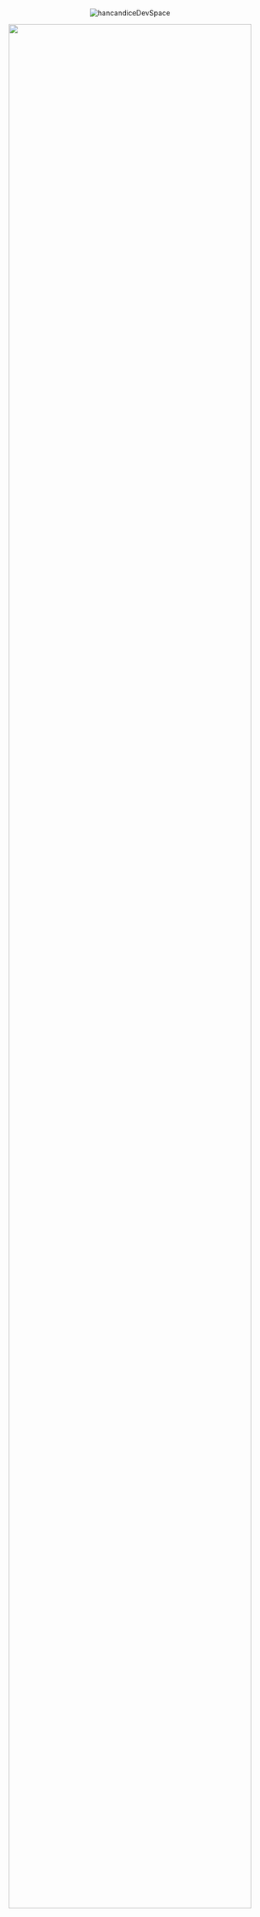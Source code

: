 <div align="center">
<br>

![hancandiceDevSpace](https://capsule-render.vercel.app/api?type=waving&height=200&text=hancandiceDevSpace&fontAlign=50&fontAlignY=40&color=gradient)

<!-- <a href="https://github.com/anuraghazra/github-readme-stats">
  <img src="https://github-readme-stats.vercel.app/api?username=hancandice&show_icons=true&theme=material-palenight&hide_border=true&bg_color=20232a&icon_color=E3E3E3A8&text_color=fff&title_color=D6C595" width=98% />
</a> -->
<a href="https://github.com/ashutosh00710/github-readme-activity-graph">
<img src="https://activity-graph.herokuapp.com/graph?username=hancandice&theme=react-dark&bg_color=20232a&hide_border=true&line=D6C595&color=D6C595" width=98%/>
</a>

<!--
**hancandice/hancandice** is a ✨ _special_ ✨ repository because its `README.md` (this file) appears on your GitHub profile.

Here are some ideas to get you started:

- 🔭 I’m currently working on ...
- 🌱 I’m currently learning ...
- 👯 I’m looking to collaborate on ...
- 🤔 I’m looking for help with ...
- 💬 Ask me about ...
- 📫 How to reach me: ...
- 😄 Pronouns: ...
- ⚡ Fun fact: ...
  -->
